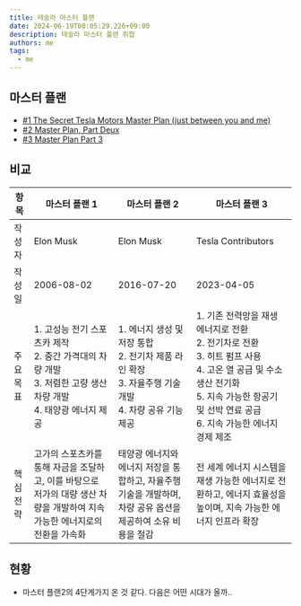 ```yaml
---
title: 테슬라 마스터 플랜
date: 2024-06-19T00:05:29.226+09:00
description: 테슬라 마스터 플랜 취합
authors: me
tags:
  - me
---
```


## 마스터 플랜

- [#1 The Secret Tesla Motors Master Plan (just between you and me)](https://www.tesla.com/blog/secret-tesla-motors-master-plan-just-between-you-and-me)
- [#2 Master Plan, Part Deux](https://www.tesla.com/blog/master-plan-part-deux)
- [#3 Master Plan Part 3](https://www.tesla.com/blog/master-plan-part-3)

## 비교

| 항목      | 마스터 플랜 1                                                                                                               | 마스터 플랜 2                                                                                                | 마스터 플랜 3                                                                                                                                                                                     |
| --------- | --------------------------------------------------------------------------------------------------------------------------- | ------------------------------------------------------------------------------------------------------------ | ------------------------------------------------------------------------------------------------------------------------------------------------------------------------------------------------- |
| 작성자    | Elon Musk                                                                                                                   | Elon Musk                                                                                                    | Tesla Contributors                                                                                                                                                                                |
| 작성일    | 2006-08-02                                                                                                                  | 2016-07-20                                                                                                   | 2023-04-05                                                                                                                                                                                        |
| 주요 목표 | 1. 고성능 전기 스포츠카 제작<br>2. 중간 가격대의 차량 개발<br>3. 저렴한 고량 생산 차량 개발<br>4. 태양광 에너지 제공        | 1. 에너지 생성 및 저장 통합<br>2. 전기차 제품 라인 확장<br>3. 자율주행 기술 개발<br>4. 차량 공유 기능 제공   | 1. 기존 전력망을 재생 에너지로 전환<br>2. 전기차로 전환<br>3. 히트 펌프 사용<br>4. 고온 열 공급 및 수소 생산 전기화<br>5. 지속 가능한 항공기 및 선박 연료 공급<br>6. 지속 가능한 에너지 경제 제조 |
| 핵심 전략 | 고가의 스포츠카를 통해 자금을 조달하고, 이를 바탕으로 저가의 대량 생산 차량을 개발하여 지속 가능한 에너지로의 전환을 가속화 | 태양광 에너지와 에너지 저장을 통합하고, 자율주행 기술을 개발하며, 차량 공유 옵션을 제공하여 소유 비용을 절감 | 전 세계 에너지 시스템을 재생 가능한 에너지로 전환하고, 에너지 효율성을 높이며, 지속 가능한 에너지 인프라 확장                                                                                     |

## 현황

- 마스터 플랜2의 4단계가지 온 것 같다. 다음은 어떤 시대가 올까..
